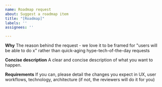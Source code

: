 ```yaml
---
name: Roadmap request
about: Suggest a roadmap item
title: "[Roadmap]"
labels: ''
assignees: ''

---
```


**Why**
The reason behind the request - we love it to be framed for "users will be able to do x" rather than quick-aging hype-tech-of-the-day requests

**Concise description**
A clear and concise description of what you want to happen.

**Requirements**
If you can, please detail the changes you expect in UX, user workflows, technology, architecture (if not, the reviewers will do it for you)
